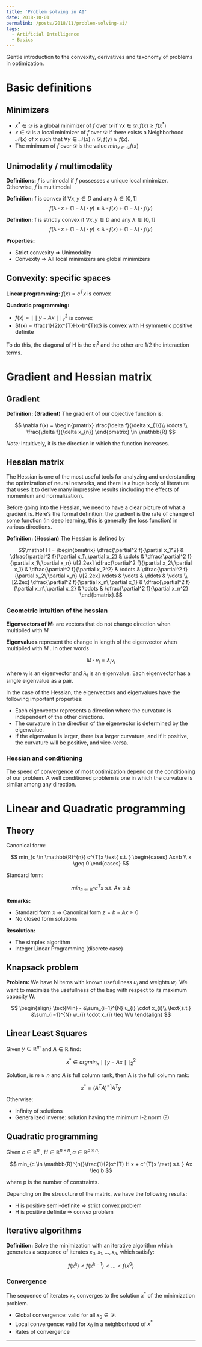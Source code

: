 ```yaml
---
title: 'Problem solving in AI'
date: 2018-10-01
permalink: /posts/2018/11/problem-solving-ai/
tags:
  - Artificial Intelligence
  - Basics
---
```


Gentle introduction to the convexity, derivatives and taxonomy of problems in optimization.

# Basic definitions

## Minimizers

- $x^{*} \in \mathcal{D}$ is a global minimizer of $f$ over $\mathcal{D}$ if $\forall x \in \mathcal{D}, f(x)\geq f(x^{*})$
- $x \in \mathcal{D}$ is a local minimizer of $f$ over $\mathcal{D}$ if  there exists a Neighborhood $\mathcal{N}(x)$ of $x$ such that $\forall y \in \mathcal{N}(x) \cap \mathcal{D}, f(y) \geq f(x)$.
- The minimum of $f$ over $\mathcal{D}$ is the value $min_{x\in \mathcal{D}} f(x)$

## Unimodality / multimodality

<b>Definitions:</b> $f$ is unimodal if $f$ possesses a unique local minimizer. Otherwise, $f$ is multimodal

<b>Definition:</b> f is convex if $\forall x, y \in D$ and any $\lambda \in [0, 1]$
$$
f(\lambda \cdot x + (1- \lambda) \cdot y) \leq \lambda \cdot f(x) + (1-\lambda)\cdot f(y)
$$

<b>Definition:</b> f is strictly convex if $\forall x, y \in D$ and any $\lambda \in [0, 1]$
$$
f(\lambda \cdot x + (1- \lambda) \cdot y) < \lambda \cdot f(x) + (1-\lambda)\cdot f(y)
$$

<b>Properties:</b>
- Strict convexity => Unimodality
- Convexity => All local minimizers are global minimizers

## Convexity: specific spaces

<b>Linear programming:</b> $f(x) = c^{T}x$ is convex

<b>Quadratic programming:</b>
- $f(x) = \mid\mid y-Ax \mid\mid_{2}^{2}$ is convex
- $f(x) = \frac{1}{2}x^{T}Hx-b^{T}x$ is convex with H symmetric positive definite

To do this, the diagonal of H is the $x_{i}^{2}$ and the other are $1/2$ the interaction terms.

# Gradient and Hessian matrix

## Gradient

<b>Definition: (Gradient)</b> The gradient of our objective function is:

$$
\nabla f(x) = \begin{pmatrix}
\frac{\delta f}{\delta x_{1}}\\
\cdots \\
\frac{\delta f}{\delta x_{n}}
\end{pmatrix} \in \mathbb{R}
$$

<i>Note:</i> Intuitively, it is the direction in which the function increases.

## Hessian matrix

The Hessian is one of the most useful tools for analyzing and understanding the optimization of neural networks, and there is a huge body of literature that uses it to derive many impressive results (including the effects of momentum and normalization).

Before going into the Hessian, we need to have a clear picture of what a gradient is. Here’s the formal definition: the gradient is the rate of change of some function (in deep learning, this is generally the loss function) in various directions.

<b>Definition: (Hessian)</b> The Hessian is defined by

$$\mathbf H = \begin{bmatrix}
  \dfrac{\partial^2 f}{\partial x_1^2} & \dfrac{\partial^2 f}{\partial x_1\,\partial x_2} & \cdots & \dfrac{\partial^2 f}{\partial x_1\,\partial x_n} \\[2.2ex]
  \dfrac{\partial^2 f}{\partial x_2\,\partial x_1} & \dfrac{\partial^2 f}{\partial x_2^2} & \cdots & \dfrac{\partial^2 f}{\partial x_2\,\partial x_n} \\[2.2ex]
  \vdots & \vdots & \ddots & \vdots \\[2.2ex]
  \dfrac{\partial^2 f}{\partial x_n\,\partial x_1} & \dfrac{\partial^2 f}{\partial x_n\,\partial x_2} & \cdots & \dfrac{\partial^2 f}{\partial x_n^2}
\end{bmatrix}.$$

### Geometric intuition of the hessian

<b>Eigenvectors of M:</b> are vectors that do not change direction when multiplied with $M$

<b>Eigenvalues</b> represent the change in length of the eigenvector when multiplied with $M$ . In other words

$$M \cdot v_{i} = \lambda_{i} v_{i}$$

where $v_{i}$  is an eigenvector and $\lambda_{i}$  is an eigenvalue. Each eigenvector has a single eigenvalue as a pair.

In the case of the Hessian, the eigenvectors and eigenvalues have the following important properties:

- Each eigenvector represents a direction where the curvature is independent of the other directions.
- The curvature in the direction of the eigenvector is determined by the eigenvalue.
- If the eigenvalue is larger, there is a larger curvature, and if it positive, the curvature will be positive, and vice-versa.

### Hessian and conditioning

The speed of convergence of most optimization depend on the conditioning of our problem. A well conditioned problem is one in which the curvature is similar among any direction.

# Linear and Quadratic programming

## Theory

Canonical form:

$$
min_{c \in \mathbb{R}^{n}} c^{T}x \text{  s.t.  }
\begin{cases}
Ax=b \\
x \geq 0
\end{cases}
$$

Standard form:

$$
min_{c \in \mathbb{R}^{n}} c^{T}x \text{  s.t.  }  Ax \leq b
$$

<b>Remarks:</b>
- Standard form $x$ => Canonical form $z = b - Ax \geq 0$
- No closed form solutions

<b>Resolution:</b>
- The simplex algorithm
- Integer Linear Programming (discrete case)

## Knapsack problem

<b>Problem:</b> We have N items with known usefullness $u_{i}$ and weights $w_{i}$. We want to maximize the usefullness of the bag with respect to its maximum capacity W.

$$
\begin{align}
\text{Min} - &\sum_{i=1}^{N} u_{i} \cdot x_{i}\\
\text{s.t.} &\sum_{i=1}^{N} w_{i} \cdot x_{i} \leq W\\
\end{align}
$$

## Linear Least Squares

Given $y \in \mathbb{R}^{m}$ and $A \in \mathbb{R}$ find:

$$
x^{*} \in argmin_{x} \mid\mid y-Ax \mid\mid_{2}^{2}
$$

Solution, is $m \geq n$ and $A$ is full column rank, then A is the full column rank:

$$
x^{*} = (A^{T}A)^{-1}A^{T}y
$$

Otherwise:
- Infinity of solutions
- Generalized inverse: solution having the minimum l-2 norm (?)

## Quadratic programming

Given $c \in \mathbb{R}^{n}$ , $H \in \mathbb{R}^{n\times n}, a \in \mathbb{R}^{p\times n}$:

$$
min_{c \in \mathbb{R}^{n}}\frac{1}{2}x^{T} H x +   c^{T}x \text{  s.t.  }  Ax \leq b
$$

where p is the number of constraints.

Depending on the struucture of the matrix, we have the following results:
- H is positive semi-definite $\Rightarrow$ strict convex problem
- H is positive definite $\Rightarrow$ convex problem

## Iterative algorithms

<b>Definition:</b> Solve the minimization with an iterative algorithm which generates a sequence of iterates $x_{0}, x_{1}, ..., x_{n}$, which satisfy:

$$f(x^{k})<f(x^{k-1})<...<f(x^{0})$$

### Convergence

The sequence of iterates $x_{n}$ converges to the solution $x^{*}$ of the
minimization problem.
- Global convergence: valid for all $x_{0} ∈ \mathcal{D}$.
- Local convergence: valid for $x_{0}$ in a neighborhood of $x^{*}$
- Rates of convergence


------
